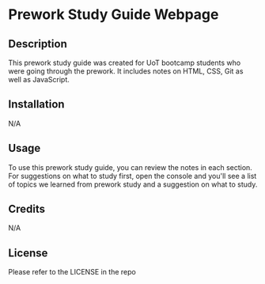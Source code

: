 # Prework Study Guide Webpage

## Description

This prework study guide was created for UoT bootcamp students who were going through the prework. It includes notes on HTML, CSS, Git as well as JavaScript.

## Installation

N/A

## Usage

To use this prework study guide, you can review the notes in each section. For suggestions on what to study first, open the console and you'll see a list of topics we learned from prework study and a suggestion on what to study.

## Credits

N/A

## License

Please refer to the LICENSE in the repo
